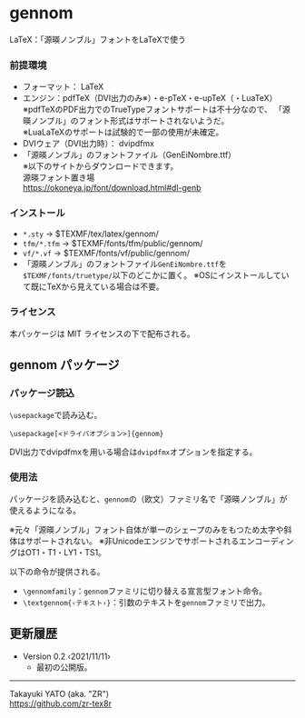 gennom
======

LaTeX：「源暎ノンブル」フォントをLaTeXで使う

### 前提環境

  * フォーマット： LaTeX
  * エンジン：pdfTeX（DVI出力のみ※）・e-pTeX・e-upTeX（・LuaTeX）  
    ※pdfTeXのPDF出力でのTrueTypeフォントサポートは不十分なので、
    「源暎ノンブル」のフォント形式はサポートされないようだ。  
    ※LuaLaTeXのサポートは試験的で一部の使用が未確定。
  * DVIウェア（DVI出力時）： dvipdfmx
  * 「源暎ノンブル」のフォントファイル（GenEiNombre.ttf）  
    ※以下のサイトからダウンロードできます。  
    源暎フォント置き場  
    https://okoneya.jp/font/download.html#dl-genb

### インストール

  - `*.sty`     → $TEXMF/tex/latex/gennom/
  - `tfm/*.tfm` → $TEXMF/fonts/tfm/public/gennom/
  - `vf/*.vf`   → $TEXMF/fonts/vf/public/gennom/
  - 「源暎ノンブル」のフォントファイル`GenEiNombre.ttf`を
    `$TEXMF/fonts/truetype/`以下のどこかに置く。
    ※OSにインストールしていて既にTeXから見えている場合は不要。

### ライセンス

本パッケージは MIT ライセンスの下で配布される。


gennom パッケージ
-----------------

### パッケージ読込

`\usepackage`で読み込む。

    \usepackage[<ドライバオプション>]{gennom}

DVI出力でdvipdfmxを用いる場合は`dvipdfmx`オプションを指定する。

### 使用法

パッケージを読み込むと、`gennom`の（欧文）ファミリ名で「源暎ノンブル」が
使えるようになる。

※元々「源暎ノンブル」フォント自体が単一のシェープのみをもつため太字や斜体はサポートされない。
※非UnicodeエンジンでサポートされるエンコーディングはOT1・T1・LY1・TS1。

以下の命令が提供される。

  * `\gennomfamily`：`gennom`ファミリに切り替える宣言型フォント命令。
  * `\textgennom{‹テキスト›}`：引数のテキストを`gennom`ファミリで出力。


更新履歴
--------

  * Version 0.2  ‹2021/11/11›
      - 最初の公開版。

--------------------
Takayuki YATO (aka. "ZR")  
https://github.com/zr-tex8r
